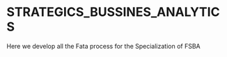 # STRATEGICS_BUSSINES_ANALYTICS
Here we develop all the Fata process for the Specialization of FSBA
